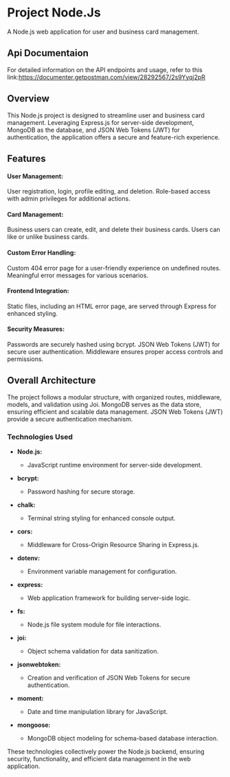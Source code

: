 # Project Node.Js
A Node.js web application for user and business card management.
## Api Documentaion
For detailed information on the API endpoints and usage, refer to this link:https://documenter.getpostman.com/view/28292567/2s9Yyqj2pR
## Overview
This Node.js project is designed to streamline user and business card management. Leveraging Express.js for server-side development, MongoDB as the database, and JSON Web Tokens (JWT) for authentication, the application offers a secure and feature-rich experience.

## Features
#### User Management:
User registration, login, profile editing, and deletion.
Role-based access with admin privileges for additional actions.

#### Card Management:
Business users can create, edit, and delete their business cards.
Users can like or unlike business cards.

#### Custom Error Handling:
Custom 404 error page for a user-friendly experience on undefined routes.
Meaningful error messages for various scenarios.

#### Frontend Integration:
Static files, including an HTML error page, are served through Express for enhanced styling.

#### Security Measures:
Passwords are securely hashed using bcrypt.
JSON Web Tokens (JWT) for secure user authentication.
Middleware ensures proper access controls and permissions.

## Overall Architecture
The project follows a modular structure, with organized routes, middleware, models, and validation using Joi.
MongoDB serves as the data store, ensuring efficient and scalable data management. 
JSON Web Tokens (JWT) provide a secure authentication mechanism.

### Technologies Used
- **Node.js:**
  - JavaScript runtime environment for server-side development.

- **bcrypt:**
  - Password hashing for secure storage.

- **chalk:**
  - Terminal string styling for enhanced console output.

- **cors:**
  - Middleware for Cross-Origin Resource Sharing in Express.js.

- **dotenv:**
  - Environment variable management for configuration.

- **express:**
  - Web application framework for building server-side logic.

- **fs:**
  - Node.js file system module for file interactions.

- **joi:**
  - Object schema validation for data sanitization.

- **jsonwebtoken:**
  - Creation and verification of JSON Web Tokens for secure authentication.

- **moment:**
  - Date and time manipulation library for JavaScript.

- **mongoose:**
  - MongoDB object modeling for schema-based database interaction.

These technologies collectively power the Node.js backend, ensuring security, functionality, and efficient data management in the web application.

